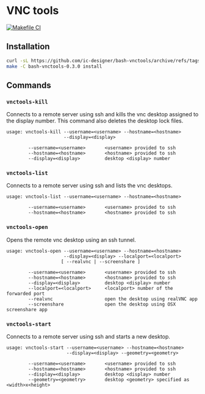 # VNC tools
[![Makefile CI](https://github.com/ic-designer/bash-vnctools/actions/workflows/makefile.yml/badge.svg)](https://github.com/ic-designer/bash-vnctools/actions/workflows/makefile.yml)

## Installation

```bash
curl -sL https://github.com/ic-designer/bash-vnctools/archive/refs/tags/0.3.0.tar.gz | tar xz
make -C bash-vnctools-0.3.0 install
```

## Commands

### `vnctools-kill`

Connects to a remote server using ssh and kills the vnc desktop assigned to the display number.
This command also deletes the desktop lock files.

```
usage: vnctools-kill --username=<username> --hostname=<hostname>
                     --display=<display>

        --username=<username>       <username> provided to ssh
        --hostname=<hostname>       <hostname> provided to ssh
        --display=<display>         desktop <display> number
```


### `vnctools-list`

Connects to a remote server using ssh and lists the vnc desktops.

```
usage: vnctools-list --username=<username> --hostname=<hostname>

        --username=<username>       <username> provided to ssh
        --hostname=<hostname>       <hostname> provided to ssh
```


### `vnctools-open`

Opens the remote vnc desktop using an ssh tunnel.

```
usage: vnctools-open --username=<username> --hostname=<hostname>
                     --display=<display> --localport=<localport>
                    [ --realvnc | --screenshare ]

        --username=<username>       <username> provided to ssh
        --hostname=<hostname>       <hostname> provided to ssh
        --display=<display>         desktop <display> number
        --localport=<localport>     <localport> number of the forwarded port
        --realvnc                   open the desktop using realVNC app
        --screenshare               open the desktop using OSX screenshare app

```


### `vnctools-start`

Connects to a remote server using ssh and starts a new desktop.

```
usage: vnctools-start --username=<username> --hostname=<hostname>
                      --display=<display> --geometry=<geometry>

        --username=<username>       <username> provided to ssh
        --hostname=<hostname>       <hostname> provided to ssh
        --display=<display>         desktop <display> number
        --geometry=<geometry>       desktop <geometry> specified as <width>x<height>
```
